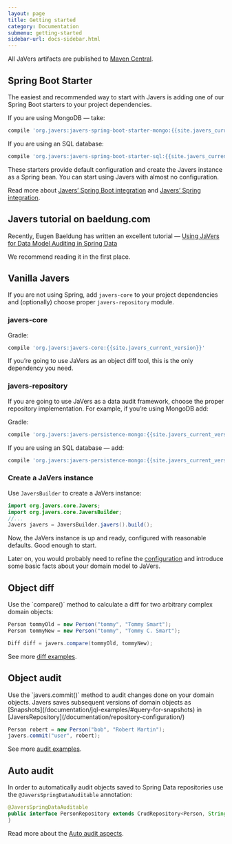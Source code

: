 ```yaml
---
layout: page
title: Getting started
category: Documentation
submenu: getting-started
sidebar-url: docs-sidebar.html
---
```


All JaVers artifacts are published to [Maven Central](https://search.maven.org/search?q=org.javers).

<h2 id="getting-started-boot">Spring Boot Starter</h2>

The easiest and recommended way to start with Javers
is adding one of our Spring Boot starters to your project dependencies.

If you are using MongoDB &mdash; take:

```groovy
compile 'org.javers:javers-spring-boot-starter-mongo:{{site.javers_current_version}}'
```

If you are using an SQL database:

```groovy
compile 'org.javers:javers-spring-boot-starter-sql:{{site.javers_current_version}}'
```

These starters provide default configuration and create the Javers instance as a Spring bean.
You can start using Javers with almost no configuration.  

Read more about [Javers’ Spring Boot integration](/documentation/spring-boot-integration/)
and [Javers’ Spring integration](/documentation/spring-integration/).

<h2 id="getting-started-Baeldung">Javers tutorial on baeldung.com</h2>

Recently, Eugen Baeldung has written an excellent tutorial &mdash; [Using JaVers for Data Model Auditing in Spring Data](https://www.baeldung.com/spring-data-javers-audit )

We recommend reading it in the first place.

## Vanilla Javers

If you are not using Spring, add `javers-core`
to your project dependencies and (optionally) choose proper `javers-repository` module.

### javers-core
Gradle: 

```groovy
compile 'org.javers:javers-core:{{site.javers_current_version}}'
```   

If you’re going to use JaVers as an object diff tool, this is the only dependency you need.
        
### javers-repository
If you are going to use JaVers as a data audit framework, choose the proper repository implementation.
For example, if you’re using MongoDB add:

Gradle: 

```groovy
compile 'org.javers:javers-persistence-mongo:{{site.javers_current_version}}'
```

If you are using an SQL database &mdash; add:

```groovy
compile 'org.javers:javers-persistence-mongo:{{site.javers_current_version}}'
```

### Create a JaVers instance
Use `JaversBuilder` to create a JaVers instance:

```java
import org.javers.core.Javers;
import org.javers.core.JaversBuilder;
//...
Javers javers = JaversBuilder.javers().build();
```

Now, the JaVers instance is up and ready, configured with reasonable defaults.
Good enough to start.

Later on, you would probably need to refine the [configuration](/documentation/domain-configuration)
and introduce some basic facts about your domain model to JaVers.

<h2 id="getting-started-diff">Object diff</h2>
Use the `compare()` method to calculate a diff for two arbitrary complex domain objects:

```java
Person tommyOld = new Person("tommy", "Tommy Smart");
Person tommyNew = new Person("tommy", "Tommy C. Smart");

Diff diff = javers.compare(tommyOld, tommyNew);
```

See more [diff examples](/documentation/diff-examples/).

<h2 id="getting-started-audit">Object audit</h2>
Use the `javers.commit()` method to audit changes done on your domain objects.
Javers saves subsequent versions of domain objects 
as [Snapshots](/documentation/jql-examples/#query-for-snapshots)
in [JaversRepository](/documentation/repository-configuration/)

```java
Person robert = new Person("bob", "Robert Martin");
javers.commit("user", robert);
```

See more [audit examples](/documentation/repository-examples/).

<h2 id="getting-started-auto-audit">Auto audit</h2>

In order to automatically audit objects saved to Spring Data repositories
use the `@JaversSpringDataAuditable` annotation:

```java
@JaversSpringDataAuditable
public interface PersonRepository extends CrudRepository<Person, String> {
}
```

Read more about the [Auto audit aspects](/documentation/spring-integration/#auto-audit-aspect).